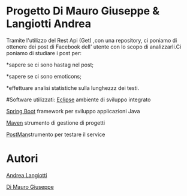 # Progetto Di Mauro Giuseppe & Langiotti Andrea

Tramite l'utilizzo del Rest Api (Get) ,con una repository, ci poniamo di ottenere dei post di Facebook dell' utente con lo scopo di analizzarli.Ci poniamo di studiare 
i post per:

*sapere se ci sono hastag nel post;

*sapere se ci sono emoticons;

*effettuare analisi statistiche sulla lunghezzz dei testi.

#Software utilizzati:
[Eclipse](https://www.eclipse.org/downloads/packages/release/mars/r/eclipse-ide-java-ee-developers) ambiente di sviluppo integrato

[Spring Boot](https://spring.io/guides/gs/spring-boot/)  framework per sviluppo applicazioni Java

[Maven](https://maven.apache.org/) strumento di gestione di progetti

[PostMan](https://www.postman.com/)strumento per testare il service 

# Autori

[Andrea Langiotti](https://github.com/Langiott)

[Di Mauro Giuseppe](https://github.com/Giuseppe-Di-Mauro)

